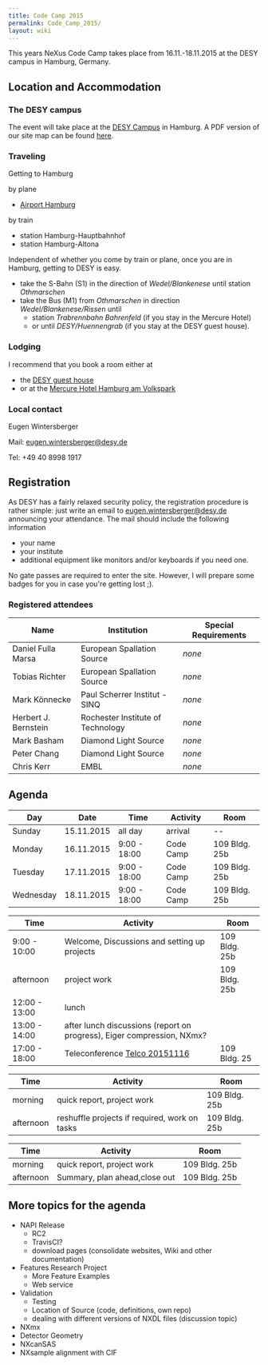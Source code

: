 ```yaml
---
title: Code Camp 2015
permalink: Code_Camp_2015/
layout: wiki
---
```


This years NeXus Code Camp takes place from 16.11.-18.11.2015 at the
DESY campus in Hamburg, Germany.

Location and Accommodation
--------------------------

### The DESY campus

The event will take place at the [DESY
Campus](https://www.openstreetmap.org/#map=17/53.57749/9.87851) in
Hamburg. A PDF version of our site map can be found
[here](:File:NexusCodeCamp2015_map.pdf "wikilink").

### Traveling

Getting to Hamburg

by plane

-   [Airport Hamburg](https://www.hamburg-airport.de/en/)

by train

-   station Hamburg-Hauptbahnhof
-   station Hamburg-Altona

Independent of whether you come by train or plane, once you are in
Hamburg, getting to DESY is easy.

-   take the S-Bahn (S1) in the direction of *Wedel/Blankenese* until
    station *Othmarschen*
-   take the Bus (M1) from *Othmarschen* in direction
    *Wedel/Blankenese/Risse*n until
    -   station *Trabrennbahn Bahrenfeld* (if you stay in the Mercure
        Hotel)
    -   or until *DESY/Huennengrab* (if you stay at the DESY guest
        house).

### Lodging

I recommend that you book a room either at

-   the [DESY guest
    house](http://guest-services.desy.de/hostel_in_hamburg/index_eng.html)
-   or at the [Mercure Hotel Hamburg am
    Volkspark](http://www.accorhotels.com/gb/hotel-1659-mercure-hotel-hamburg-am-volkspark-ex-novotel-hamburg-arena/index.shtml)

### Local contact

Eugen Wintersberger

Mail: <eugen.wintersberger@desy.de>

Tel: +49 40 8998 1917

Registration
------------

As DESY has a fairly relaxed security policy, the registration procedure
is rather simple: just write an email to <eugen.wintersberger@desy.de>
announcing your attendance. The mail should include the following
information

-   your name
-   your institute
-   additional equipment like monitors and/or keyboards if you need one.

No gate passes are required to enter the site. However, I will prepare
some badges for you in case you're getting lost ;).

### Registered attendees

| Name                 | Institution                       | Special Requirements |
|----------------------|-----------------------------------|----------------------|
| Daniel Fulla Marsa   | European Spallation Source        | *none*               |
| Tobias Richter       | European Spallation Source        | *none*               |
| Mark Könnecke        | Paul Scherrer Institut - SINQ     | *none*               |
| Herbert J. Bernstein | Rochester Institute of Technology | *none*               |
| Mark Basham          | Diamond Light Source              | *none*               |
| Peter Chang          | Diamond Light Source              | *none*               |
| Chris Kerr           | EMBL                              | *none*               |

Agenda
------

| Day       | Date       | Time         | Activity  | Room          |
|-----------|------------|--------------|-----------|---------------|
| Sunday    | 15.11.2015 | all day      | arrival   | --            |
| Monday    | 16.11.2015 | 9:00 - 18:00 | Code Camp | 109 Bldg. 25b |
| Tuesday   | 17.11.2015 | 9:00 - 18:00 | Code Camp | 109 Bldg. 25b |
| Wednesday | 18.11.2015 | 9:00 - 18:00 | Code Camp | 109 Bldg. 25b |

| Time          | Activity                                                               | Room          |
|---------------|------------------------------------------------------------------------|---------------|
| 9:00 - 10:00  | Welcome, Discussions and setting up projects                           | 109 Bldg. 25b |
| afternoon     | project work                                                           | 109 Bldg. 25b |
| 12:00 - 13:00 | lunch                                                                  |               |
| 13:00 - 14:00 | after lunch discussions (report on progress), Eiger compression, NXmx? |               |
| 17:00 - 18:00 | Teleconference [Telco 20151116](Telco_20151116 "wikilink")             | 109 Bldg. 25  |

| Time      | Activity                                      | Room          |
|-----------|-----------------------------------------------|---------------|
| morning   | quick report, project work                    | 109 Bldg. 25b |
| afternoon | reshuffle projects if required, work on tasks | 109 Bldg. 25b |

| Time      | Activity                      | Room          |
|-----------|-------------------------------|---------------|
| morning   | quick report, project work    | 109 Bldg. 25b |
| afternoon | Summary, plan ahead,close out | 109 Bldg. 25b |

More topics for the agenda
--------------------------

-   NAPI Release
    -   RC2
    -   TravisCI?
    -   download pages (consolidate websites, Wiki and other
        documentation)
-   Features Research Project
    -   More Feature Examples
    -   Web service
-   Validation
    -   Testing
    -   Location of Source (code, definitions, own repo)
    -   dealing with different versions of NXDL files (discussion topic)
-   NXmx
-   Detector Geometry
-   NXcanSAS
-   NXsample alignment with CIF

